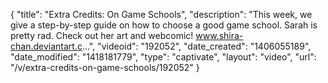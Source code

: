 {
    "title": "Extra Credits: On Game Schools",
    "description": "This week, we give a step-by-step guide on how to choose a good game school. Sarah is pretty rad. Check out her art and webcomic! www.shira-chan.deviantart.c...",
    "videoid": "192052",
    "date_created": "1406055189",
    "date_modified": "1418181779",
    "type": "captivate",
    "layout": "video",
    "url": "\/v\/extra-credits-on-game-schools\/192052"
}